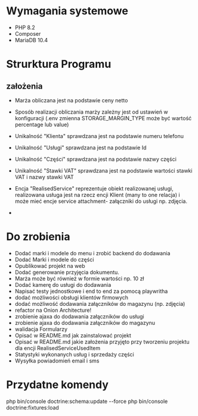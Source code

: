 # Wymagania systemowe

- PHP 8.2
- Composer
- MariaDB 10.4

# Strurktura Programu

## założenia

- Marża obliczana jest na podstawie ceny netto
- Sposób realizacji obliczania marży zależny jest od ustawień w konfiguracji (.env zmienna STORAGE_MARGIN_TYPE może być
  wartość percentage lub value)


- Unikalność "Klienta" sprawdzana jest na podstawie numeru telefonu
- Unikalność "Usługi" sprawdzana jest na podstawie Id
- Unikalność "Części" sprawdzana jest na podstawie nazwy części
- Unikalność "Stawki VAT" sprawdzana jest na podstawie wartości stawki VAT i nazwy stawki VAT

- Encja "RealisedService" reprezentuje obiekt realizowanej usługi, realizowana usługa jest na rzecz encji Klient (many
  to
  one relacja) i może mieć encje service attachment- załączniki do usługi np. zdjęcia.
-

# Do zrobienia

- Dodać marki i modele do menu i zrobić backend do dodawania
- Dodać Marki i modele do części
- Opublikować projekt na web
- Dodać generowanie przyjęcia dokumentu.
- Marża może być również w formie wartości np. 10 zł
- Dodać kamerę do usługi do dodawania
- Napisać testy jednostkowe i end to end za pomocą playwritha
- dodać możliwości obsługi klientów firmowych
- dodać możliwość dodawania załączników do magazynu (np. zdjęcia)
- refactor na Onion Architecture!
- zrobienie ajaxa do dodawania załączników do usługi
- zrobienie ajaxa do dodawania załączników do magazynu
- walidacja Formularzy
- Opisać w README.md jak zainstalować projekt
- Opisać w README.md jakie założenia przyjęto przy tworzeniu projektu dla encji RealisedServiceUsedItem
- Statystyki wykonanych usług i sprzedaży części
- Wysyłka powiadomień email i sms

# Przydatne komendy

php bin/console doctrine:schema:update --force
php bin/console doctrine:fixtures:load